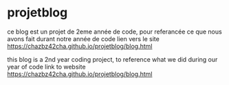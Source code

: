 # projetblog

ce blog est un projet de 2eme année de code,
pour referancée ce que nous avons fait durant notre année de code
lien vers le site 
 https://chazbz42cha.github.io/projetblog/blog.html

this blog is a 2nd year coding project,
to reference what we did during our year of code
link to website
 https://chazbz42cha.github.io/projetblog/blog.html
